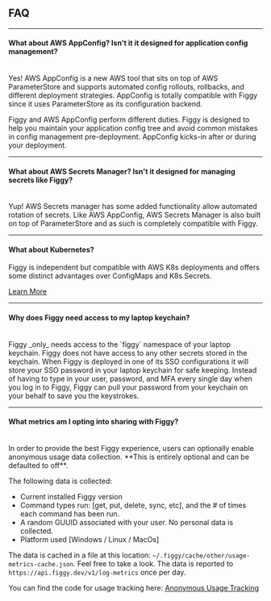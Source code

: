 
## FAQ

---


#### What about AWS AppConfig? Isn't it it designed for application config management?
<br/>
Yes! AWS AppConfig is a new AWS tool that sits on top of AWS ParameterStore and supports automated config rollouts, 
rollbacks, and different deployment strategies. AppConfig is totally compatible with Figgy since it uses ParameterStore as its
configuration backend.

Figgy and AWS AppConfig perform different duties. Figgy is designed to help you maintain your application config tree and 
avoid common mistakes in config management pre-deployment. AppConfig kicks-in after or during your deployment.

---

#### What about AWS Secrets Manager? Isn't it designed for managing secrets like Figgy?
<br/>
Yup! AWS Secrets manager has some added functionality allow automated rotation of secrets. Like AWS AppConfig, AWS 
Secrets Manager is also built on top of ParameterStore and as such is completely compatible with Figgy. 

---

#### What about Kubernetes?

Figgy is independent but compatible with AWS K8s deployments and offers some distinct advantages over ConfigMaps and K8s Secrets. 

[Learn More](/docs/manual/integrations/k8s/)

---

#### Why does Figgy need access to my laptop keychain?
<br/>
Figgy _only_ needs access to the `figgy` namespace of your laptop keychain. Figgy does not have access to any other
secrets stored in the keychain. When Figgy is deployed in one of its SSO configurations it will store your SSO password 
in your laptop keychain for safe keeping. Instead of having to type in your user, password, and MFA every single day
when you log in to Figgy, Figgy can pull your password from your keychain on your behalf to save you the keystrokes.

---

#### What metrics am I opting into sharing with Figgy?
<br/>
In order to provide the best Figgy experience, users can optionally enable anonymous usage data collection. **This is
entirely optional and can be defaulted to off**. 

The following data is collected:

- Current installed Figgy version
- Command types run: [get, put, delete, sync, etc], and the # of times each command has been run.
- A random GUUID associated with your user. No personal data is collected.
- Platform used [Windows / Linux / MacOs]

The data is cached in a file at this location: `~/.figgy/cache/other/usage-metrics-cache.json`. Feel free to take a look.
The data is reported to `https://api.figgy.dev/v1/log-metrics` once per day.

You can find the code for usage tracking here: [Anonymous Usage Tracking](https://github.com/figtools/figgy-cli/blob/master/cli/figcli/svcs/observability/anonymous_usage_tracker.py)

